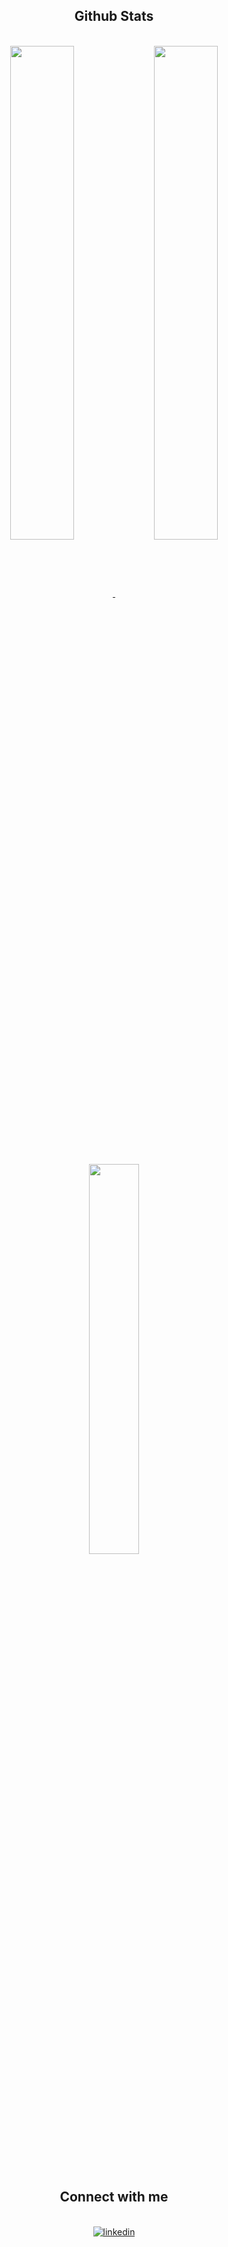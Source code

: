 <div align="center">

## Github Stats  

  
<br/>  

  
<a href="https://github.com/anuraghazra/github-readme-stats">
  <img align="center" width=45% src="https://github-readme-stats.vercel.app/api?username=rrdepaula&theme=chartreuse-dark&show_icons=true&count_private=false" />
</a>
  
<a href="https://github.com/anuraghazra/github-readme-stats">
  <img align="center"  width=45% src="https://github-readme-streak-stats.herokuapp.com?user=rrdepaula&theme=chartreuse-dark&hide_border=false&count_private=false&date_format=j%20M%5B%20Y%5D" />
</a>
  
  
<br/>
 
  
<br/>
<br/>
  
  
<a href="https://github.com/anuraghazra/github-readme-stats">
  <img align="center"  width=40% src="https://github-readme-stats.vercel.app/api/top-langs/?username=rrdepaula&theme=chartreuse-dark&layout=compact&count_private=false" />
</a>

  
<br/>
<br/>
<br/>
<br/>
  
  
<div align="center">
  
  ## Connect with me  

<br/>  
  
<a href="https://www.linkedin.com/in/ramonrossadepaula" target="_blank">
  <img src=https://img.shields.io/badge/linkedin-%231E77B5.svg?&style=for-the-badge&logo=linkedin&logoColor=white alt=linkedin  />
</a>  
  
   
</div>  



                                                                    
  
